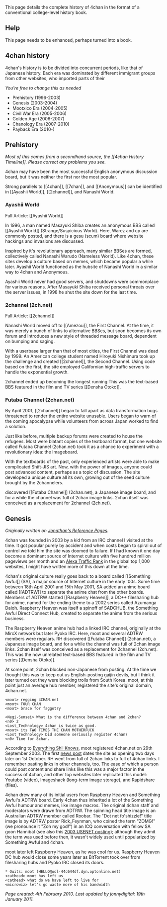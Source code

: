 This page details the complete history of 4chan in the format of a conventional college-level history book.

## Help

This page needs to be enhanced, perhaps turned into a book.

## 4chan history

4chan's history is to be divided into concurrent periods, like that of Japanese history. Each era was dominated by different immigrant groups from other websites, who imported parts of their 

_You're free to change this as needed_

* Prehistory (1996-2003)
* Genesis (2003-2004)
* Mootxico Era (2004-2005)
* Civil War Era (2005-2006)
* Golden Age (2006-2007)
* Chanology Era (2007-2010)
* Payback Era (2010-)

## Prehistory

_Most of this comes from a secondhand source, the [[4chan History Timeline]]. Please correct any problems you see._

4chan may have been the most successful English anonymous discussion board, but it was neither the first nor the most popular.

Strong parallels to [[4chan]], [[7chan]], and [[Anonymous]] can be identified in [[Ayashii World]], [[2channel]], and Nanashi World.

### Ayashii World

Full Article: [[Ayashii World]]

In 1996, a man named Masayuki Shiba creates an anonymous BBS called [[Ayashii World]] (Strange/Suspicious World). Here, Warez and cp are commonly posted, and there is a gesu (scum) board where website hackings and invasions are discussed.

Inspired by it's revolutionary approach, many similar BBSes are formed, collectively called Nanashi Warudo (Nameless World). Like 4chan, these sites develop a culture based on memes, which became popular a while later. Ayashii World functioned as the hubsite of Nanashi World in a similar way to 4chan and Anonymous.

Ayashii World never had good servers, and shutdowns were commonplace for various reasons. After Masayuki Shiba received personal threats over the server issues, in 1998 he shut the site down for the last time.

### 2channel (2ch.net)

Full Article: [[2channel]]

Nanashi World moved off to [[Amezou]], the First Channel. At the time, it was merely a bunch of links to alternative BBSes, but soon becomes its own forum and introduces a new style of threaded message board, dependent on bumping and saging.

With a userbase larger than that of most cities, the First Channel was dead by 1999. An American college student named Hiroyuki Nishimura took up the challenge and created [[2channel]], the Second Channel. Using code based on the first, the site employed Californian high-traffic servers to handle the exponential growth.

2channel ended up becoming the longest running This was the text-based BBS featured in the film and TV series [[Densha Otoko]].

### Futaba Channel (2chan.net)

By April 2001, [[2channel]] began to fall apart as data transformation bugs threatened to render the entire website unusable. Users began to warn of the coming apocalypse while volunteers from across Japan worked to find a solution.  

Just like before, multiple backup forums were created to house the refugees. Most were blatant copies of the textboard format, but one website called Futaba Channel (2chan.net) took it as a chance to experiment with a revolutionary idea: the Imageboard. 

With the textboards of the past, only experienced artists were able to make complicated Shift-JIS art. Now, with the power of images, anyone could post advanced content, perhaps as a topic of discussion.  The site developed a unique culture all its own, growing out of the seed culture brought by the 2channelers.

 discovered [[Futaba Channel]] (2chan.net), a Japanese image board, and for a while the channel was full of 2chan image links. 2chan itself was conceived as a replacement for 2channel (2ch.net). 

## Genesis

*Originally written on [Jonathan's Reference Pages](http://www.jonnydigital.com/).*

4chan was founded in 2003 by a kid from an IRC channel I visited at the time. It got popular purely by accident and when costs began to spiral
out of control we told him the site was doomed to failure. If I had known it one day become a dominant source of Internet culture with five
hundred million pageviews per month and an [Alexa Traffic Rank](http://www.alexa.com/siteinfo/4chan.org) in the global top 1,000
websites, I might have written more of this down at the time.

4chan's original culture really goes back to a board called [[Something Awful]] (SA), a major source of Internet culture in the early '00s. Some time between 18th April 2001 and 15th May 2001, SA added an anime board called [[ADTRW]] to separate the anime chat from the other boards. Members of ADTRW started [[Raspberry Heaven]], a DC++ filesharing hub for anime, named for the ending theme to a 2002 series called Azumanga Daioh. Raspberry Heaven was itself a spinoff of SADCHUB, the Something Awful Direct Connect Hub, created to separate the anime from the serious business.

The Raspberry Heaven anime hub had a linked IRC channel, originally at the MircX network but later Pyoko IRC. Here, moot and several ADTRW
members were regulars. RH discovered [[Futaba Channel]] (2chan.net), a Japanese image board, and for a while the channel was full of 2chan image links. 2chan itself was conceived as a replacement for 2channel (2ch.net). This was the now unrelated text-based BBS featured in the film and TV series [[Densha Otoko]].

At some point, 2chan blocked non-Japanese from posting. At the time we thought this was to keep out us English-posting gaijin devils, but I
think it later turned out they were blocking trolls from South Korea. moot, at this point just an average hub member, registered the site's
original domain, 4chan.net.

    <moot> regging 4CHAN.net
    <moot> FOUR CHAN
    <moot> brace for faggotry

    <Negi-Sensei> What is the difference between 4chan and 2chan?
    <n0> 2
    <Lost_Technology> 4chan is twice as good.
    <moot> its TWO TIMES THE CHAN MOTHERFUCK
    <Lost_Technology> Did someone seriously register 4chan?
    <n0> Time for 8chan.

According to [Everything Shii Knows](http://shii.org/knows/4chan), moot registered 4chan.net on 29th September 2003. The first [news
post](http://www.4chan.org/news/?all) dates the site as opening two days later on 1st October. RH went from full of 2chan links to full of 4chan
links. I remember pasting links in other channels, too. The ease of which a person could post content and share links like this was a major
factor in the success of 4chan, and other top websites later replicated this model: Youtube (video), Imageshack (long-term image storage), and
Rapidshare (files).

4chan drew many of its initial users from Raspberry Heaven and Something Awful's ADTRW board. Early 4chan thus inherited a lot of the Something
Awful humour and memes, like image macros. The original 4chan staff and moderators were drawn from ADTRW. The spinning head title image is an
Australian ADTRW member called Roobar. The "Dot net fo'shizzle!" title image is by ADTRW poster Rick\_Feynman, who coined the term "ZOMG!" (we
pronounce it "Zoh my god!") in an ICQ conversation with fellow SA goon Hannibal (see also this [2003 USENET
posting](http://groups.google.com/group/alt.sports.basketball.nba.boston-celtics/msg/b1c35ce7823fa799?pli=1));
although they admit the term was used before then, it wasn't widely used until popularized by Something Awful and 4chan.

moot later left Raspberry Heaven, as he was cool for us. Raspberry Heaven DC hub would close some years later as BitTorrent took over from
filesharing hubs and Pyoko IRC closed its doors.

    * Quits: moot (HELLO@ool-44c644df.dyn.optonline.net) 
    <cathead> moot has left us 
    <cathead> what do we have left to live for 
    <microwiz> let's go waste more of his bandwidth

*Page created: 4th February 2010. Last updated by jonnydigital: 19th January 2011.*